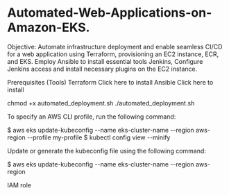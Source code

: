 # Automated-Web-Applications-on-Amazon-EKS.

Objective: Automate infrastructure deployment and enable seamless CI/CD for a web application using Terraform, provisioning an EC2 instance, ECR, and EKS. Employ Ansible to install essential tools Jenkins, Configure Jenkins access and install necessary plugins on the EC2 instance.

Prerequisites (Tools)
Terraform Click here to install
Ansible Click here to install

chmod +x automated_deployment.sh
./automated_deployment.sh



To specify an AWS CLI profile, run the following command:

$ aws eks update-kubeconfig --name eks-cluster-name --region aws-region --profile my-profile
$ kubectl config view --minify


Update or generate the kubeconfig file using the following command:

$ aws eks update-kubeconfig --name eks-cluster-name --region aws-region




IAM role

